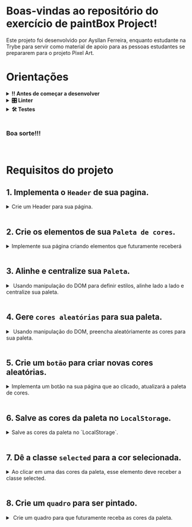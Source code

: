 # Boas-vindas ao repositório do exercício de paintBox Project!
Este projeto foi desenvolvido por Aysllan Ferreira, enquanto estudante na Trybe para servir como material de apoio para as pessoas estudantes se prepararem para o projeto Pixel Art.

# Orientações
	
<details>
<summary><strong>‼ Antes de começar a desenvolver</strong></summary><br />

1. Clone o repositório

	*  Use o comando: `git@github.com:aysllanferreira/paintBox-Project.git`

* Entre na pasta do repositório que você acabou de clonar:

	*  `cd paintBox-Project`

2. Instale as dependências

	* Para isso, use o seguinte comando: `npm install`
	
</details>

<details>
<summary><strong>🎛 Linter</strong></summary><br />

Para simular um ambiente real de projeto, nós usaremos o [ESLint](https://eslint.org/) para fazer a análise do código.
	
</details>

<details>
<summary><strong>🛠 Testes</strong></summary><br />

Para os testes serem realizados com exito, certifique-se que a versão do seu node seja de fato a versão 16.

```bash
node -v
```

Caso você esteja utilizando outra versão, você pode usar este comando para alterar sua versão para 16.

```bash
nvm use 16
```

Todos os requisitos serão testados pelo Cypress. Para rodar todos os testes, basta rodar no terminal o comando.

```bash
npx cypress open
ou
npx cypress run
```
</details>

<br>

### Boa sorte!!!
<br>

# Requisitos do projeto

## 1. Implementa o `Header` de sua pagina.

<details>
  <summary>
  Crie um Header para sua página.
  </summary> <br />

- Dentro da div com o ID: app, crie um `header`.
- Dentro do seu header, crie um elemento com a tag `h1`.
- O texto do seu H1 deve ser: `Paint Box`.

**O que será testado:**

- Sua página deve conter um elemento com a tag Header como filho da div com o id app.

- Sua página deve conter um elemento h1 com o texto Paint Box como filho do elemento header.

</details><br>

## 2. Crie os elementos de sua `Paleta de cores`.

<details>
  <summary>
  Implemente sua página criando elementos que futuramente receberá 
  </summary> <br />

- Crie uma `div` que seja filhas do elemento com id: `app`.
- Essa div deve conter o id: `pallete`.
- Crie 4 `div` que sejam filhas do elemento que contenha o id `pallete`.
- Essas divs devem conter a classe `color`.
- Essas divs devem conter uma `borda solida preta de 1px`.
- Essas divs devem conter `50px de altura`.
- Essas divs devem conter `50px de largura`.
- A segunda e a última div deve conter um `border-radius` de 50%.

**O que será testado:**

- Deverá conter uma `div` com o id `pallete` que seja filho do elemento `app`.
- Deverá haver 4 divs com a classe `color`.
- Elas devem ter uma `borda solida preta de 1px`.
- Essas divs devem conter `50px de altura e largura`.
- A segunda e a última div deve conter um `border-radius` de 50%.

</details><br>

## 3. Alinhe e centralize sua `Paleta`.

<details>
  <summary>
  Usando manipulação do DOM para definir estilos, alinhe lado a lado e centralize sua paleta.
  </summary> <br />

- Usando o `display: flex`, alinhe lado a lado sua paleta.
- Usando o `justify-content: center`, centralize sua paleta.


**O que será testado:**

- Verificará se sua paleta está alinhada lado a lado e está no centro da tela.

</details><br>

## 4. Gere `cores aleatórias` para sua paleta.

<details>
  <summary>
  Usando manipulação do DOM, preencha aleatóriamente as cores para sua paleta.
  </summary> <br />

- As 3 primeiras cores devem ser preenchidas de forma aleatória.
- A última cor deve ser sempre `preta`.
- A paleta `não` pode possuir a cor branco absoluto. `rgb(255,255,255) ou #FFFFFF`.


**O que será testado:**

- As 3 primeiras cores devem ser aleatórias.
- A última cor deve ser `preta`.
- Nenhuma cor pode ser da cor branco absoluto.

</details><br>

## 5. Crie um `botão` para criar novas cores aleatórias.

<details>
  <summary>
  Implementa um botão na sua página que ao clicado, atualizará a paleta de cores.
  </summary> <br />

- Crie uma nova `div`.
- Utilize `display flex` e `justify-content: center` nessa div.
- Crie um botão com o id `new-colors` e o coloque como filho dessa nova div.
- Dê a esse botão o texto `Gerar cores`.
- Ao ser clicado, esse botão deverá gerar novas cores aleatórias para a paleta.
- A última cor deve permanecer `preta`.

**O que será testado:**

- Verificará se existe um botão no centro da tela com o id `new-colors`.
- Verificará se o botão contem o texto `Gerar cores`.
- Ao ser clicado, deverá gerar novas cores aleatórias para paleta.
- A última cor deve permanecer `preta`.
- Não será permitido as cores serem exatamentes as mesmas da paleta anterior.

</details><br>

## 6. Salve as cores da paleta no `LocalStorage`.

<details>
  <summary>
  Salve as cores da paleta no `LocalStorage`.
  </summary> <br />

- Salve as cores da paleta no `LocalStorage` usando a chave `colors`.
- Quando clicar no botão de gerar novas cores, as novas cores geradas também devem ser salvas.
- Ao recarregar a página, as cores geradas devem permanecer as mesmas.

**O que será testado:**

- Verificará se as cores foram salvas no `LocalStorage` com a chave `colors`
- Verificará se ao recarregar a página, as cores vão permanecer as mesmas.
- Verificará se ao clicar no botão gerará novas cores e ao recarregar a página, as cores vão se manter.

</details><br>

## 7. Dê a classe `selected` para a cor selecionada.

<details>
  <summary>
  Ao clicar em uma das cores da paleta, esse elemento deve receber a classe selected.
  </summary> <br />

- Por padrão, a primeira cor deve receber `selected` inicialmente.
- Ao clicar em uma das cores, a cor que contem a classe `selected` deve ter essa classe removida.
- Ao clicar em uma das cores, a nova cor clicada deve receber a classe `selected`.


**O que será testado:**

- A primeira cor inicialmente deve possuir a classe `selected`.
- Ao clicar em uma cor, o elemento que tinha a classe `selected` deve perder a classe.
- A cor clicada deve receber a classe `selected`.

</details><br>

## 8. Crie um `quadro` para ser pintado.

<details>
  <summary>
  Crie um quadro para que futuramente receba as cores da paleta.
  </summary> <br />

- Crie uma div com o id `board` que seja filho do elemento que tenha o id `app`.
- Dê a essa div uma `borda solida preta de 3px`.
- De a essa div uma `largura de 400px`.
- De a essa div uma `altura de 200px`.
- Dê inicialmente o background `branco` pra essa div.

**O que será testado:**

- A div deve possuir a classe `board` e ser filho de `app`.
- A div deve possuir uma `borda solida preta de 3px`..
- A div deve ter 400px de `largura` e 200px de `altura`.
- A div deve ter um background `branco` inicialmente.

</details><br>